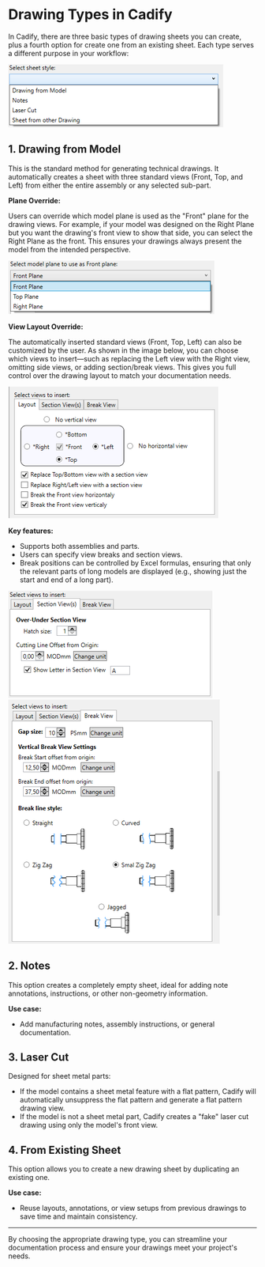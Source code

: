 # Drawing Types in Cadify


In Cadify, there are three basic types of drawing sheets you can create, plus a fourth option for create one from an existing sheet. Each type serves a different purpose in your workflow:

<img src="https://raw.githubusercontent.com/Cadify/Cadify-User-Manual/main/docs/cadify/product/images/sheetStyles.png" alt="Sheet Styles" />


## 1. Drawing from Model

This is the standard method for generating technical drawings. It automatically creates a sheet with three standard views (Front, Top, and Left) from either the entire assembly or any selected sub-part.

**Plane Override:**

Users can override which model plane is used as the "Front" plane for the drawing views. For example, if your model was designed on the Right Plane but you want the drawing's front view to show that side, you can select the Right Plane as the front. This ensures your drawings always present the model from the intended perspective.

<img src="https://raw.githubusercontent.com/Cadify/Cadify-User-Manual/main/docs/cadify/product/images/overrideFrontPlane.png" alt="Select model plane to use as Front plane" />

**View Layout Override:**

The automatically inserted standard views (Front, Top, Left) can also be customized by the user. As shown in the image below, you can choose which views to insert—such as replacing the Left view with the Right view, omitting side views, or adding section/break views. This gives you full control over the drawing layout to match your documentation needs.

<img src="https://raw.githubusercontent.com/Cadify/Cadify-User-Manual/main/docs/cadify/product/images/viewOptions.png" alt="Select views to insert and override layout" />

**Key features:**

- Supports both assemblies and parts.
- Users can specify view breaks and section views.
- Break positions can be controlled by Excel formulas, ensuring that only the relevant parts of long models are displayed (e.g., showing just the start and end of a long part).

<img src="https://raw.githubusercontent.com/Cadify/Cadify-User-Manual/main/docs/cadify/product/images/sectionView.png" alt="Section View Settings" />

<img src="https://raw.githubusercontent.com/Cadify/Cadify-User-Manual/main/docs/cadify/product/images/breakSettings.png" alt="Break View Settings" />

## 2. Notes

This option creates a completely empty sheet, ideal for adding note annotations, instructions, or other non-geometry information.

**Use case:**

- Add manufacturing notes, assembly instructions, or general documentation.

## 3. Laser Cut

Designed for sheet metal parts:
- If the model contains a sheet metal feature with a flat pattern, Cadify will automatically unsuppress the flat pattern and generate a flat pattern drawing view.
- If the model is not a sheet metal part, Cadify creates a "fake" laser cut drawing using only the model's front view.

## 4. From Existing Sheet

This option allows you to create a new drawing sheet by duplicating an existing one.

**Use case:**

- Reuse layouts, annotations, or view setups from previous drawings to save time and maintain consistency.

---

By choosing the appropriate drawing type, you can streamline your documentation process and ensure your drawings meet your project's needs.